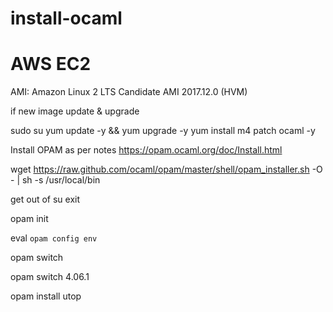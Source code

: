 # install-ocaml

# AWS EC2

AMI: Amazon Linux 2 LTS Candidate AMI 2017.12.0 (HVM)


if new image update & upgrade

sudo su
yum update -y && yum upgrade -y
yum install m4 patch ocaml -y

Install OPAM as per notes https://opam.ocaml.org/doc/Install.html

wget https://raw.github.com/ocaml/opam/master/shell/opam_installer.sh -O - | sh -s /usr/local/bin

get out of su
exit

opam init

eval `opam config env`

opam switch

opam switch 4.06.1

opam install utop





